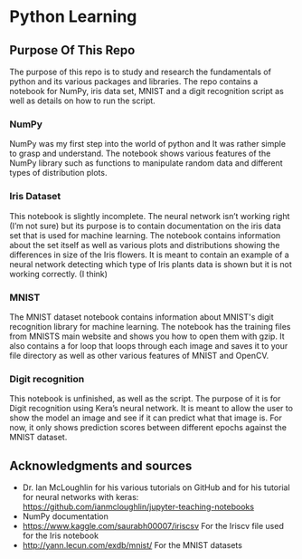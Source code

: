 # Python Learning 



## Purpose Of This Repo

The purpose of this repo is to study and research the fundamentals of python and its various packages and libraries. The repo contains a notebook for NumPy, iris data set, MNIST and a digit recognition script as well as details on how to run the script.

### NumPy 
NumPy was my first step into the world of python and It was rather simple to grasp and understand. The notebook shows various features of the NumPy library such as functions to manipulate random data and different types of distribution plots.



### Iris Dataset

This notebook is slightly incomplete. The neural network isn’t working right (I’m not sure) but its purpose is to contain documentation on the iris data set that is used for machine learning. The notebook contains information about the set itself as well as various plots and distributions showing the differences in size of the Iris flowers. It is meant to contain an example of a neural network detecting which type of Iris plants data is shown but it is not working correctly. (I think)

### MNIST

The MNIST dataset notebook contains information about MNIST's digit recognition library for machine learning. The notebook has the training files from MNISTS main website and shows you how to open them with gzip. It also contains a for loop that loops through each image and saves it to your file directory as well as other various features of MNIST and OpenCV. 

### Digit recognition

This notebook is unfinished, as well as the script. The purpose of it is for Digit recognition using Kera’s neural network. It is meant to allow the user to show the model an image and see if it can predict what that image is. For now, it only shows prediction scores between different epochs against the MNIST dataset. 


## Acknowledgments and sources 

* Dr. Ian McLoughlin for his various tutorials on GitHub and for his tutorial for neural networks with keras: https://github.com/ianmcloughlin/jupyter-teaching-notebooks
* NumPy documentation
* https://www.kaggle.com/saurabh00007/iriscsv For the Iriscv file used for the Iris notebook 
* http://yann.lecun.com/exdb/mnist/ For the MNIST datasets



